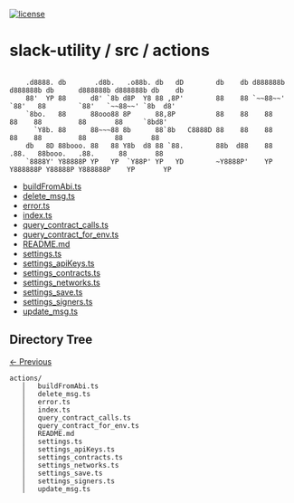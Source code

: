 
[![license](https://img.shields.io/github/license/jamesisaac/react-native-background-task.svg)](https://opensource.org/licenses/MIT)


# slack-utility / src / actions

```

    .d8888. db       .d8b.   .o88b. db   dD        db    db d888888b d888888b db      d888888b d888888b db    db 
    88'  YP 88      d8' `8b d8P  Y8 88 ,8P'        88    88 `~~88~~'   `88'   88        `88'   `~~88~~' `8b  d8' 
    `8bo.   88      88ooo88 8P      88,8P          88    88    88       88    88         88       88     `8bd8'  
      `Y8b. 88      88~~~88 8b      88`8b   C8888D 88    88    88       88    88         88       88       88    
    db   8D 88booo. 88   88 Y8b  d8 88 `88.        88b  d88    88      .88.   88booo.   .88.      88       88    
    `8888Y' Y88888P YP   YP  `Y88P' YP   YD        ~Y8888P'    YP    Y888888P Y88888P Y888888P    YP       YP    
```


 - [buildFromAbi.ts](./buildFromAbi.ts) - [delete_msg.ts](./delete_msg.ts) - [error.ts](./error.ts) - [index.ts](./index.ts) - [query_contract_calls.ts](./query_contract_calls.ts) - [query_contract_for_env.ts](./query_contract_for_env.ts) - [README.md](./README.md) - [settings.ts](./settings.ts) - [settings_apiKeys.ts](./settings_apiKeys.ts) - [settings_contracts.ts](./settings_contracts.ts) - [settings_networks.ts](./settings_networks.ts) - [settings_save.ts](./settings_save.ts) - [settings_signers.ts](./settings_signers.ts) - [update_msg.ts](./update_msg.ts)
## Directory Tree
[<- Previous](https://github.com/marc-aurele-besner/slack-utility)
```
actions/
   │   buildFromAbi.ts
   │   delete_msg.ts
   │   error.ts
   │   index.ts
   │   query_contract_calls.ts
   │   query_contract_for_env.ts
   │   README.md
   │   settings.ts
   │   settings_apiKeys.ts
   │   settings_contracts.ts
   │   settings_networks.ts
   │   settings_save.ts
   │   settings_signers.ts
   │   update_msg.ts
```
